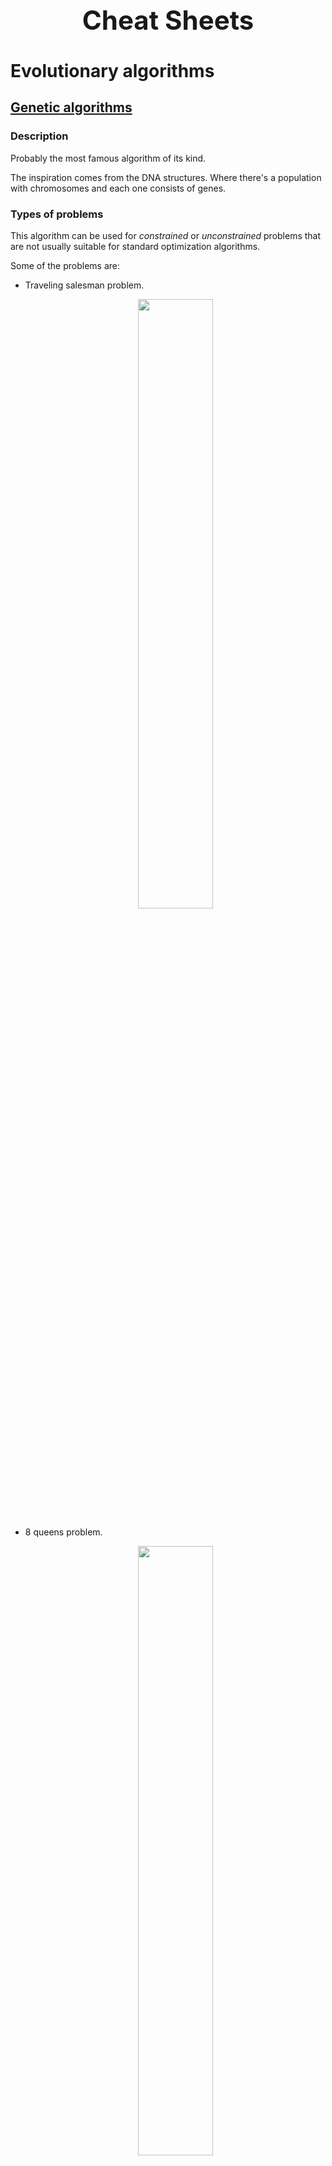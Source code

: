 <h1 align="center" style="font-size:3em">Cheat Sheets</h1>

# Evolutionary algorithms

## [Genetic algorithms](https://github.com/LuisR-jpg/School/blob/master/Optimizaci%C3%B3n%20y%20Metaheur%C3%ADsticas%20II/Evolutionary%20Computing/Genetic%20Algorithms/2.%20Genetic%20Algorithms.pdf)

### Description

Probably the most famous algorithm of its kind.

The inspiration comes from the DNA structures. 
Where there's a population with chromosomes and each one consists of genes. 

### Types of problems

This algorithm can be used for *constrained* or *unconstrained* problems that are not usually suitable for standard optimization algorithms.

Some of the problems are:

- Traveling salesman problem.

    <div align = "center">
        <img width = "50%" src = "https://raw.githubusercontent.com/LuisR-jpg/School/ace1251133c78f82a528922269753d4ef6a8190e/Optimizaci%C3%B3n%20y%20Metaheur%C3%ADsticas%20II/data/TSP.jpg">
    </div>

- 8 queens problem.

    <div align = "center">
        <img width = "50%" src = "https://raw.githubusercontent.com/LuisR-jpg/School/master/Optimizaci%C3%B3n%20y%20Metaheur%C3%ADsticas%20II/data/Solutions8Queens.webp">
    </div>

### Representation

There are several alternatives:

- Binary representation.
    
    It's the original approach; the implementation is an array of bools.

- Integer representation.
    
    Integer array.

- Real representation.

    Array $x$ where each $x_i$ is a real number.

### Parent selection technique

- Roulette/Proportional selection

    We can think of a roulette that has one slice per chromosome of the population. The size of the slice varies depending on the fitnesses; the better it is, the wider its corresponding slice is. 

- Tournament selection

    Consists of choosing k random elements and selecting the fittest one.

### Crossover/Recombination 

The goal is to generate an offspring combining the parents' properties. There are different approaches depending on the representation.

#### Binary and integer representation

- 1 point crossover.

    Consists of choosing a random pivot point and the new individual will be generated with the left side of the first parent and the right side of the second.

- N points crossover.

    Same idea as 1 point crossover but several sections are used.

- Uniform crossover. 

    The new individual is created element by element, randomly picking values from one parent or the other.

#### Real valued representation

- Discrete reproduction.

    Same as uniform crossover. 

- Asymmetric reproduction.

    The offspring is generated with a weighted sum. 
    $$o_i = \alpha p_1 + (1 - \alpha) p_2$$
    Where $\alpha$ is a value between 0 and 1. 

### Mutation

The goal is to modify individuals in order to explore the search space. Some of the most used techniques are:

- Bitwise mutation.
    
    Consists of choosing 1 or more genes and changing their values.

- Random resetting. 

    Consists of randomly choosing 1 or more genes and reset their values.

- Uniform mutation.

    Consists of randomly choosing 1 or more genes and replace their values by a number within the constraints.

- Swap mutation.

    Used for the permutation representation and consists of selecting two genes and swapping their values.

### Pseudocode

<p align = "center">Genetic algorithm</p>

```
Parameters: 
    N -> Population size
    G -> Maximum number of generations
    Pr -> Reproduction probability
    Pm -> Mutation probability
Return: The elite individual

Begin 
    Create the initial population
    Calculate the population fitness
    Get the elite
    While the number of generations is less than G or a good solution hasn't been found
        Select the parents
        Apply crossover
        Apply mutation
        Calculate the population fitness
        Get the elite or include the elite in the population
    End while
End
```

## [Evolution strategies](https://github.com/LuisR-jpg/School/blob/master/Optimizaci%C3%B3n%20y%20Metaheur%C3%ADsticas%20II/Evolutionary%20Computing/Evolution%20Strategies/EvolutionStrategies.pdf)

### Description

The main characteristis of this algorithms is the *self-adaptation* of parameters, since they evolve with the individual itself.

### Types of problems

It's designed to solve continuous multidimensional optimization problems problems.

### Representation

The individual's solution is represented with a vector of $d$ real values where $d$ is the number of features to optimize. In addition to the values, a *mutation step size* is used to guide the change of each individual's mutation. 

If all the variables to be calculated are in the same range, a single step size can be used.

$$<\vec{x_i}, \sigma_1>$$

Otherwise, a size per featue is recommended.

$$<\vec{x_i}, \vec{\sigma_1}>$$

### Parent selection technique

Completely random, this is because the whole population is seen as parent.

### Crossover/Recombination 

Two variants are used: 

- Intermediate recombination 

$$\frac{\vec{p_1} + \vec{p_2}}{2}$$

- Discrete recombination

$$RandomSelection \quad [\vec{p_1}_i, \vec{p_2}_i]$$



### Mutation

### Survivor selection

### Pseudocode

```
```

## [Evolutionary programming](https://github.com/LuisR-jpg/School/blob/master/Optimizaci%C3%B3n%20y%20Metaheur%C3%ADsticas%20II/Evolutionary%20Computing/Evolutionary%20Programming/0.%20Optimizaci%C3%B3n.pdf)

### Description

### Types of problems

### Representation

### Parent selection technique

### Crossover/Recombination 

### Mutation

### Survivor selection

### Pseudocode

```
```

## [Differential evolution](https://github.com/LuisR-jpg/School/blob/master/Optimizaci%C3%B3n%20y%20Metaheur%C3%ADsticas%20II/Evolutionary%20Computing/Differential%20Evolution/DifferentialEvolution.pdf)

### Description

### Types of problems

### Representation

### Parent selection technique

### Crossover/Recombination 

### Mutation

### Survivor selection

### Pseudocode

```
```

## [Genetic programming](https://github.com/LuisR-jpg/School/blob/master/Optimizaci%C3%B3n%20y%20Metaheur%C3%ADsticas%20II/Evolutionary%20Computing/Generic%20Programming/6.%20Genetic%20Programming.pdf)

### Description

### Types of problems

### Representation

### Parent selection technique

### Crossover/Recombination 

### Mutation

### Survivor selection

### Pseudocode

```
```

# Metaheuristics

## [Particle swarm optimization](https://github.com/LuisR-jpg/School/blob/master/Optimizaci%C3%B3n%20y%20Metaheur%C3%ADsticas%20II/Metaheuristics/ParticleSwarm/Particle_Swarm_Optimization.pdf)

### Description

### Types of problems

### Representation

### Parent selection technique

### Crossover/Recombination 

### Mutation

### Survivor selection

### Pseudocode

```
```

## Ant colony

### Description

### Types of problems

### Representation

### Parent selection technique

### Crossover/Recombination 

### Mutation

### Survivor selection

### Pseudocode

```
```